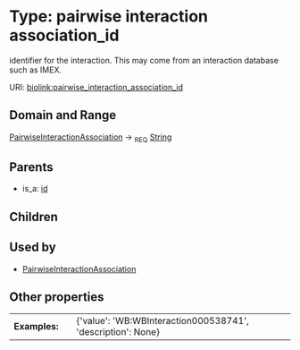
# Type: pairwise interaction association_id


identifier for the interaction. This may come from an interaction database such as IMEX.

URI: [biolink:pairwise_interaction_association_id](https://w3id.org/biolink/vocab/pairwise_interaction_association_id)


## Domain and Range

[PairwiseInteractionAssociation](PairwiseInteractionAssociation.md) ->  <sub>REQ</sub> [String](types/String.md)

## Parents

 *  is_a: [id](id.md)

## Children


## Used by

 * [PairwiseInteractionAssociation](PairwiseInteractionAssociation.md)

## Other properties

|  |  |  |
| --- | --- | --- |
| **Examples:** | | {'value': 'WB:WBInteraction000538741', 'description': None} |

